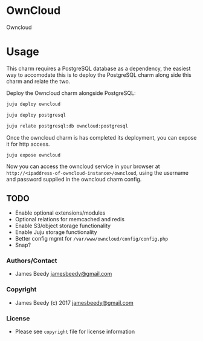 # OwnCloud

Owncloud

# Usage
This charm requires a PostgreSQL database as a dependency, the easiest way to accomodate this is to deploy
the PostgreSQL charm along side this charm and relate the two.

Deploy the Owncloud charm alongside PostgreSQL:
```bash
juju deploy owncloud

juju deploy postgresql

juju relate postgresql:db owncloud:postgresql
```

Once the owncloud charm is has completed its deployment, you can expose it for http access.
```bash
juju expose owncloud
```

Now you can access the owncloud service in your browser at `http://<ipaddress-of-owncloud-instance>/owncloud`, using
the username and password supplied in the owncloud charm config.

## TODO
* Enable optional extensions/modules
* Optional relations for memcached and redis
* Enable S3/object storage functionality
* Enable Juju storage functionality
* Better config mgmt for `/var/www/owncloud/config/config.php`
* Snap?

### Authors/Contact
* James Beedy <jamesbeedy@gmail.com>

### Copyright
* James Beedy (c) 2017 <jamesbeedy@gmail.com>

### License
* Please see `copyright` file for license information
